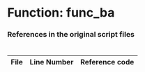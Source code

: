 # Function: func_ba 
### References in the original script files

#

| File | Line Number | Reference code |
| --- | --- | --- |
